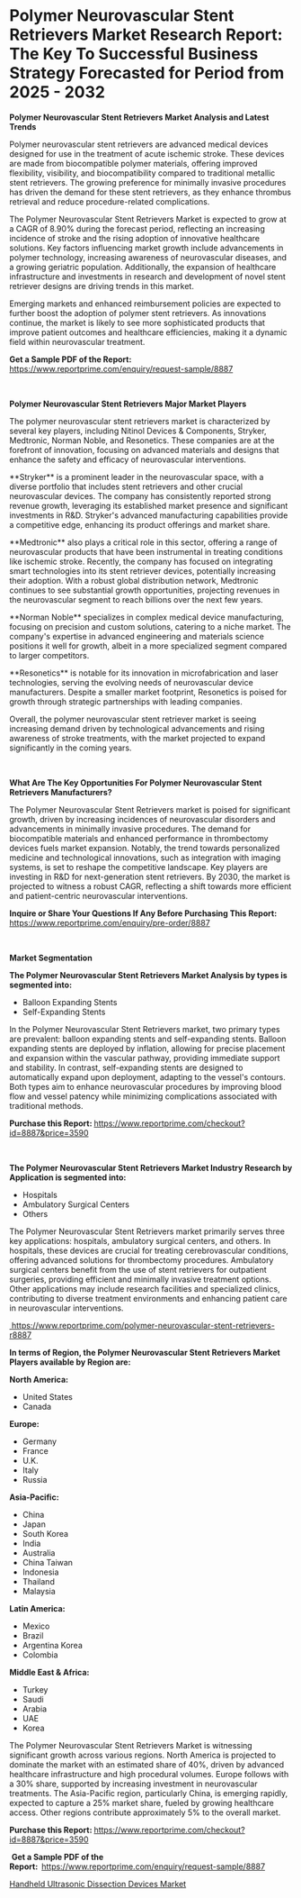 <p><h1>Polymer Neurovascular Stent Retrievers Market Research Report: The Key To Successful Business Strategy Forecasted for Period from 2025 - 2032</h1></p><p><strong>Polymer Neurovascular Stent Retrievers Market Analysis and Latest Trends</strong></p>
<p><p>Polymer neurovascular stent retrievers are advanced medical devices designed for use in the treatment of acute ischemic stroke. These devices are made from biocompatible polymer materials, offering improved flexibility, visibility, and biocompatibility compared to traditional metallic stent retrievers. The growing preference for minimally invasive procedures has driven the demand for these stent retrievers, as they enhance thrombus retrieval and reduce procedure-related complications.</p><p>The Polymer Neurovascular Stent Retrievers Market is expected to grow at a CAGR of 8.90% during the forecast period, reflecting an increasing incidence of stroke and the rising adoption of innovative healthcare solutions. Key factors influencing market growth include advancements in polymer technology, increasing awareness of neurovascular diseases, and a growing geriatric population. Additionally, the expansion of healthcare infrastructure and investments in research and development of novel stent retriever designs are driving trends in this market.</p><p>Emerging markets and enhanced reimbursement policies are expected to further boost the adoption of polymer stent retrievers. As innovations continue, the market is likely to see more sophisticated products that improve patient outcomes and healthcare efficiencies, making it a dynamic field within neurovascular treatment.</p></p>
<p><strong>Get a Sample PDF of the Report:&nbsp;</strong> <a href="https://www.reportprime.com/enquiry/request-sample/8887?utm_campaign=2460&utm_medium=2&utm_source=Github&utm_content=ia&utm_term=20032025&utm_id=polymer-neurovascular-stent-retrievers">https://www.reportprime.com/enquiry/request-sample/8887</a></p>
<p>&nbsp;</p>
<p><strong>Polymer Neurovascular Stent Retrievers Major Market Players</strong></p>
<p><p>The polymer neurovascular stent retrievers market is characterized by several key players, including Nitinol Devices & Components, Stryker, Medtronic, Norman Noble, and Resonetics. These companies are at the forefront of innovation, focusing on advanced materials and designs that enhance the safety and efficacy of neurovascular interventions.</p><p>**Stryker** is a prominent leader in the neurovascular space, with a diverse portfolio that includes stent retrievers and other crucial neurovascular devices. The company has consistently reported strong revenue growth, leveraging its established market presence and significant investments in R&D. Stryker's advanced manufacturing capabilities provide a competitive edge, enhancing its product offerings and market share.</p><p>**Medtronic** also plays a critical role in this sector, offering a range of neurovascular products that have been instrumental in treating conditions like ischemic stroke. Recently, the company has focused on integrating smart technologies into its stent retriever devices, potentially increasing their adoption. With a robust global distribution network, Medtronic continues to see substantial growth opportunities, projecting revenues in the neurovascular segment to reach billions over the next few years.</p><p>**Norman Noble** specializes in complex medical device manufacturing, focusing on precision and custom solutions, catering to a niche market. The company's expertise in advanced engineering and materials science positions it well for growth, albeit in a more specialized segment compared to larger competitors.</p><p>**Resonetics** is notable for its innovation in microfabrication and laser technologies, serving the evolving needs of neurovascular device manufacturers. Despite a smaller market footprint, Resonetics is poised for growth through strategic partnerships with leading companies.</p><p>Overall, the polymer neurovascular stent retriever market is seeing increasing demand driven by technological advancements and rising awareness of stroke treatments, with the market projected to expand significantly in the coming years.</p></p>
<p>&nbsp;</p>
<p><strong>What Are The Key Opportunities For Polymer Neurovascular Stent Retrievers Manufacturers?</strong></p>
<p><p>The Polymer Neurovascular Stent Retrievers market is poised for significant growth, driven by increasing incidences of neurovascular disorders and advancements in minimally invasive procedures. The demand for biocompatible materials and enhanced performance in thrombectomy devices fuels market expansion. Notably, the trend towards personalized medicine and technological innovations, such as integration with imaging systems, is set to reshape the competitive landscape. Key players are investing in R&D for next-generation stent retrievers. By 2030, the market is projected to witness a robust CAGR, reflecting a shift towards more efficient and patient-centric neurovascular interventions.</p></p>
<p><strong>Inquire or Share Your Questions If Any Before Purchasing This Report:</strong> <a href="https://www.reportprime.com/enquiry/pre-order/8887?utm_campaign=2460&utm_medium=2&utm_source=Github&utm_content=ia&utm_term=20032025&utm_id=polymer-neurovascular-stent-retrievers">https://www.reportprime.com/enquiry/pre-order/8887</a></p>
<p>&nbsp;</p>
<p><strong>Market Segmentation</strong></p>
<p><strong>The Polymer Neurovascular Stent Retrievers Market Analysis by types is segmented into:</strong></p>
<p><ul><li>Balloon Expanding Stents</li><li>Self-Expanding Stents</li></ul></p>
<p><p>In the Polymer Neurovascular Stent Retrievers market, two primary types are prevalent: balloon expanding stents and self-expanding stents. Balloon expanding stents are deployed by inflation, allowing for precise placement and expansion within the vascular pathway, providing immediate support and stability. In contrast, self-expanding stents are designed to automatically expand upon deployment, adapting to the vessel's contours. Both types aim to enhance neurovascular procedures by improving blood flow and vessel patency while minimizing complications associated with traditional methods.</p></p>
<p><strong>Purchase this Report:&nbsp;</strong><a href="https://www.reportprime.com/checkout?id=8887&price=3590&utm_campaign=2460&utm_medium=2&utm_source=Github&utm_content=ia&utm_term=20032025&utm_id=polymer-neurovascular-stent-retrievers">https://www.reportprime.com/checkout?id=8887&price=3590</a></p>
<p>&nbsp;</p>
<p><strong>The Polymer Neurovascular Stent Retrievers Market Industry Research by Application is segmented into:</strong></p>
<p><ul><li>Hospitals</li><li>Ambulatory Surgical Centers</li><li>Others</li></ul></p>
<p><p>The Polymer Neurovascular Stent Retrievers market primarily serves three key applications: hospitals, ambulatory surgical centers, and others. In hospitals, these devices are crucial for treating cerebrovascular conditions, offering advanced solutions for thrombectomy procedures. Ambulatory surgical centers benefit from the use of stent retrievers for outpatient surgeries, providing efficient and minimally invasive treatment options. Other applications may include research facilities and specialized clinics, contributing to diverse treatment environments and enhancing patient care in neurovascular interventions.</p></p>
<p><a href="https://www.reportprime.com/polymer-neurovascular-stent-retrievers-r8887?utm_campaign=2460&utm_medium=2&utm_source=Github&utm_content=ia&utm_term=20032025&utm_id=polymer-neurovascular-stent-retrievers">&nbsp;https://www.reportprime.com/polymer-neurovascular-stent-retrievers-r8887</a></p>
<p><strong>In terms of Region, the Polymer Neurovascular Stent Retrievers Market Players available by Region are:</strong></p>
<p>
    <p> <strong> North America: </strong>
        <ul>
            <li>United States</li>
            <li>Canada</li>
        </ul>
        </p> 
    <p> <strong> Europe: </strong>
        <ul>
            <li>Germany</li>
            <li>France</li>
            <li>U.K.</li>
            <li>Italy</li>
            <li>Russia</li>
        </ul>
        </p> 
    <p> <strong> Asia-Pacific: </strong>
        <ul>
            <li>China</li>
            <li>Japan</li>
            <li>South Korea</li>
            <li>India</li>
            <li>Australia</li>
            <li>China Taiwan</li>
            <li>Indonesia</li>
            <li>Thailand</li>
            <li>Malaysia</li>
        </ul>
        </p> 
    <p> <strong> Latin America: </strong>
        <ul>
            <li>Mexico</li>
            <li>Brazil</li>
            <li>Argentina Korea</li>
            <li>Colombia</li>
        </ul>
        </p> 
    <p> <strong> Middle East & Africa: </strong>
        <ul>
            <li>Turkey</li>
            <li>Saudi</li>
            <li>Arabia</li>
            <li>UAE</li>
            <li>Korea</li>
        </ul>
    </p>
    </p>
<p><p>The Polymer Neurovascular Stent Retrievers Market is witnessing significant growth across various regions. North America is projected to dominate the market with an estimated share of 40%, driven by advanced healthcare infrastructure and high procedural volumes. Europe follows with a 30% share, supported by increasing investment in neurovascular treatments. The Asia-Pacific region, particularly China, is emerging rapidly, expected to capture a 25% market share, fueled by growing healthcare access. Other regions contribute approximately 5% to the overall market.</p></p>
<p><strong>Purchase this Report: </strong><a href="https://www.reportprime.com/checkout?id=8887&price=3590&utm_campaign=2460&utm_medium=2&utm_source=Github&utm_content=ia&utm_term=20032025&utm_id=polymer-neurovascular-stent-retrievers">https://www.reportprime.com/checkout?id=8887&price=3590</a></p>
<p>&nbsp;<strong>Get a Sample PDF of the Report:&nbsp;&nbsp;</strong><a href="https://www.reportprime.com/enquiry/request-sample/8887?utm_campaign=2460&utm_medium=2&utm_source=Github&utm_content=ia&utm_term=20032025&utm_id=polymer-neurovascular-stent-retrievers">https://www.reportprime.com/enquiry/request-sample/8887</a></p>
<p><strong></strong></p>
<p><p><a href="https://github.com/abbislposival/Market-Research-Report-List-1/blob/main/handheld-ultrasonic-dissection-devices-market.md?utm_campaign=2460&utm_medium=2&utm_source=Github&utm_content=ia&utm_term=20032025&utm_id=polymer-neurovascular-stent-retrievers">Handheld Ultrasonic Dissection Devices Market</a></p></p>